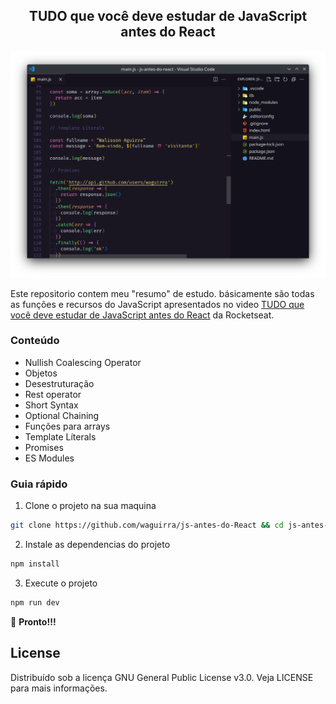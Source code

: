 <h2 align="center"> TUDO que você deve estudar de JavaScript antes do React</h2>

![Print Visual Studio Code](screenshot.png)

Este repositorio contem meu "resumo" de estudo. básicamente são todas as funções e recursos do JavaScript apresentados no video [TUDO que você deve estudar de JavaScript antes do React](https://www.youtube.com/watch?v=37SwqREHRGI&list=TLPQMjcwMzIwMjMt9ljIfgC8KQ&index=6) da Rocketseat.

### Conteúdo
- Nullish Coalescing Operator
- Objetos
- Desestruturação
- Rest operator
- Short Syntax
- Optional Chaining
- Funções para arrays
- Template Líterals
- Promises
- ES Modules

### Guia rápido

1. Clone o projeto na sua maquina
```sh
git clone https://github.com/waguirra/js-antes-do-React && cd js-antes-do-React
```

2. Instale as dependencias do projeto
```sh
npm install
```

3. Execute o projeto

```sh
npm run dev
```

🎉 **Pronto!!!**

<!-- LICENSE -->
## License

Distribuído sob a licença GNU General Public License v3.0. Veja LICENSE para mais informações.
